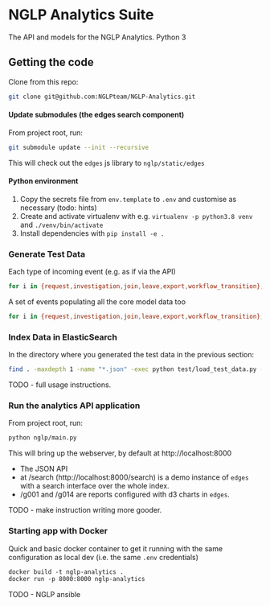 # NGLP Analytics Suite
The API and models for the NGLP Analytics. Python 3

## Getting the code

Clone from this repo:

```bash
git clone git@github.com:NGLPteam/NGLP-Analytics.git
```

#### Update submodules (the edges search component)

From project root, run:
```bash
git submodule update --init --recursive
```

This will check out the `edges` js library to `nglp/static/edges`

#### Python environment

1. Copy the secrets file from `env.template` to `.env` and customise as necessary (todo: hints)
2. Create and activate virtualenv with e.g. `virtualenv -p python3.8 venv` and `./venv/bin/activate`
3. Install dependencies with `pip install -e .`

### Generate Test Data

Each type of incoming event (e.g. as if via the API)

```bash
for i in {request,investigation,join,leave,export,workflow_transition}; do python test/generate_test_data.py -e $i -n 1000; done
```

A set of events populating all the core model data too

```bash
for i in {request,investigation,join,leave,export,workflow_transition}; do python test/generate_test_data.py -e $i -n 1000 -c; done
```

### Index Data in ElasticSearch

In the directory where you generated the test data in the previous section:

```bash
find . -maxdepth 1 -name "*.json" -exec python test/load_test_data.py -i {} \;
```

TODO - full usage instructions.

### Run the analytics API application

From project root, run:
```bash
python nglp/main.py
```

This will bring up the webserver, by default at http://localhost:8000

* The JSON API
* at /search (http://localhost:8000/search) is a demo instance of `edges` with a search interface over the whole index.
* /g001 and /g014 are reports configured with d3 charts in `edges`.

TODO - make instruction writing more gooder.

### Starting app with Docker

Quick and basic docker container to get it running with the same configuration as local dev (i.e. the same `.env` credentials)

```dockerfile
docker build -t nglp-analytics .
docker run -p 8000:8000 nglp-analytics
```

TODO - NGLP ansible
